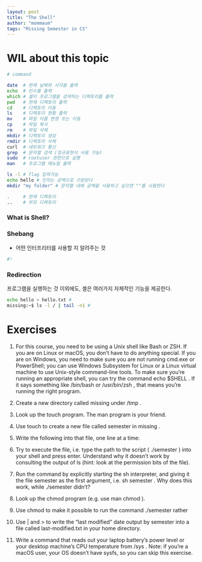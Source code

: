 ```yaml
---
layout: post
title: "The Shell"
author: "mommaum"
tags: "Missing Semester in CS"
---
```


# WIL about this topic

``` zsh
# command

date  # 현재 날짜와 시각을 출력
echo  # 인수를 출력
which # 셸이 프로그램을 검색하는 디렉토리를 출력
pwd   # 현재 디렉토리 출력
cd    # 디렉토리 이동
ls    # 디렉토리 현황 출력
mv    # 파일 이름 변경 또는 이동
cp    # 파일 복사
rm    # 파일 삭제
mkdir # 디렉토리 생성
rmdir # 디렉토리 삭제
curl  # 네트워크 통신
grep  # 문자열 검색 (정규표현식 사용 가능)
sudo  # rootuser 권한으로 실행
man   # 프로그램 매뉴얼 출력

ls -l # flag 입력가능
echo hello # 인자는 공백으로 구분된다
mkdir "my folder" # 문자열 내에 공백을 사용하고 싶으면 ""를 사용한다

.     # 현재 디렉토리
..    # 부모 디렉토리
```


### What is Shell?


### Shebang

- 어떤 인터프리터를 사용할 지 알려주는 것

``` zsh
#!
```


### Redirection

프로그램을 실행하는 것 이외에도, 셸은 여러가지 자체적인 기능을 제공한다. 

``` zsh
echo hello > hello.txt #
missing:~$ ls -l / | tail -n1 #
```


# Exercises

1. For this course, you need to be using a Unix shell like Bash or ZSH. If you are on Linux or macOS, you don’t have to do anything special. If you are on Windows, you need to make sure you are not running cmd.exe or PowerShell; you can use Windows Subsystem for Linux or a Linux virtual machine to use Unix-style command-line tools. To make sure you’re running an appropriate shell, you can try the command echo $SHELL . If it says something like /bin/bash or /usr/bin/zsh , that means you’re running the right program.

2. Create a new directory called missing under /tmp .

3. Look up the touch program. The man program is your friend.

4. Use touch to create a new file called semester in missing .

5. Write the following into that file, one line at a time:

6. Try to execute the file, i.e. type the path to the script ( ./semester ) into your shell and press enter. Understand why it doesn’t work by consulting the output of ls (hint: look at the permission bits of the file).

7. Run the command by explicitly starting the sh interpreter, and giving it the file semester as the first argument, i.e. sh semester . Why does this work, while ./semester didn’t?

8. Look up the chmod program (e.g. use man chmod ).

9. Use chmod to make it possible to run the command ./semester rather

10. Use | and > to write the “last modified” date output by semester into a file called last-modified.txt in your home directory.

11. Write a command that reads out your laptop battery’s power level or your desktop machine’s CPU temperature from /sys . Note: if you’re a macOS user, your OS doesn’t have sysfs, so you can skip this exercise.